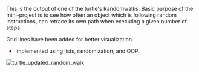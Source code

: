 This is the output of one of the turtle's Randomwalks. Basic purpose of the mini-project is to see how often an object which is following random instructions, can retrace its own path when executing a given number of steps.

Grid lines have been added for better visualization.

- Implemented using lists, randomization, and OOP.

![turtle_updated_random_walk](https://user-images.githubusercontent.com/47264501/112601767-d94dcf00-8e38-11eb-8afb-37038b2bad65.gif)
